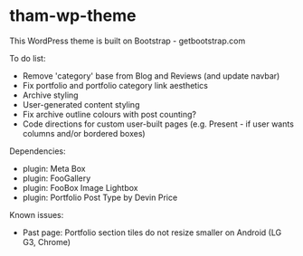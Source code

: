 # tham-wp-theme

This WordPress theme is built on Bootstrap - getbootstrap.com

To do list:
- Remove 'category' base from Blog and Reviews (and update navbar)
- Fix portfolio and portfolio category link aesthetics
- Archive styling
- User-generated content styling
- Fix archive outline colours with post counting?
- Code directions for custom user-built pages (e.g. Present - if user wants columns and/or bordered boxes)

Dependencies:
- plugin: Meta Box
- plugin: FooGallery
- plugin: FooBox Image Lightbox
- plugin: Portfolio Post Type by Devin Price

Known issues:
- Past page: Portfolio section tiles do not resize smaller on Android (LG G3, Chrome)
